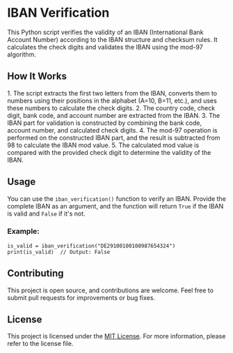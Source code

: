 

<body>
<h1>IBAN Verification</h1>
<p>This Python script verifies the validity of an IBAN (International Bank Account Number) according to the IBAN structure and checksum rules. It calculates the check digits and validates the IBAN using the mod-97 algorithm.</p>

<h2>How It Works</h2>
<p>1. The script extracts the first two letters from the IBAN, converts them to numbers using their positions in the alphabet (A=10, B=11, etc.), and uses these numbers to calculate the check digits.
    2. The country code, check digit, bank code, and account number are extracted from the IBAN.
    3. The IBAN part for validation is constructed by combining the bank code, account number, and calculated check digits.
    4. The mod-97 operation is performed on the constructed IBAN part, and the result is subtracted from 98 to calculate the IBAN mod value.
    5. The calculated mod value is compared with the provided check digit to determine the validity of the IBAN.</p>

<h2>Usage</h2>
<p>You can use the <code>iban_verification()</code> function to verify an IBAN. Provide the complete IBAN as an argument, and the function will return <code>True</code> if the IBAN is valid and <code>False</code> if it's not.</p>

<h3>Example:</h3>
<pre><code>is_valid = iban_verification("DE29100100100987654324")
print(is_valid)  // Output: False</code></pre>

<h2>Contributing</h2>
<p>This project is open source, and contributions are welcome. Feel free to submit pull requests for improvements or bug fixes.</p>

<h2>License</h2>
<p>This project is licensed under the <a href="LICENSE">MIT License</a>. For more information, please refer to the license file.</p>
</body>
